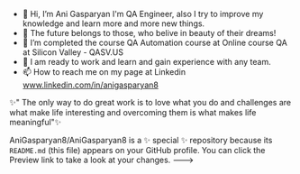 - 👋 Hi, I’m Ani Gasparyan I'm QA Engineer, also I try to improve my knowledge and learn more and more new things.
- 👀 The future belongs to those, who belive in beauty of their dreams!
- 🌱 I’m completed the course QA Automation course at Online course QA at Silicon Valley - QASV.US
- 💞️ I am ready to work and learn and gain experience with any team.
- 📫 How to reach me on my page at Linkedin www.linkedin.com/in/anigasparyan8 

✨" The only way to do great work is to love what you do and challenges are what make life interesting and overcoming them is what makes life meaningful"✨

AniGasparyan8/AniGasparyan8 is a ✨ special ✨ repository because its `README.md` (this file) appears on your GitHub profile.
You can click the Preview link to take a look at your changes.
--->
